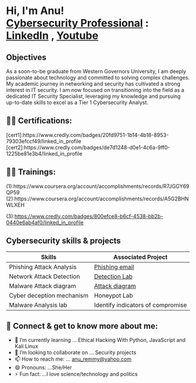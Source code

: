 <h1>Hi, I'm Anu! 
<br/><a href="https://github.com/">Cybersecurity Professional</a> : <a href="https://www.linkedin.com/in/anu-famurewa/">LinkedIn</a> , <a href="https://www.youtube.com/@Cybertalkk/">Youtube</a>

## Objectives
As a soon-to-be graduate from Western Governors University, I am deeply passionate about technology and committed to solving complex challenges. My academic journey in networking and security has cultivated a strong interest in IT security. I am now focused on transitioning into the field as a dedicated IT Security Specialist, leveraging my knowledge and pursuing up-to-date skills to excel as a Tier 1 Cybersecurity Analyst.

<h2>👨‍💻 Certifications:</h2> 
[cert1]:https://www.credly.com/badges/20fd9751-1b14-4b18-8953-79303efccf49/linked_in_profile 
[cert2]:https://www.credly.com/badges/de7d1248-d0e1-4c6a-9ff0-1225be81e3b4/linked_in_profile 

<h2>👨‍💻 Trainings:</h2> 
(1):https://www.coursera.org/account/accomplishments/records/R7JGGY69QP59
(2):https://www.coursera.org/account/accomplishments/records/A5G2BHNWLXEH 

(3):https://www.credly.com/badges/800efce8-b6cf-4538-bb2b-0440e6ab4af0/linked_in_profile


## Cybersecurity skills & projects

| Skills                                         | Associated Project         |
|-----------------------------------------------|----------------------------|
| Phishing Attack Analysis                      |  <a href="https://github.com/Anu-Devop/Phishing-Email/tree/main">Phishing email</a> |
| Network  Attack Detection                     |  <a href="https://google.com">Detection Lab</a>|
| Malware Attack diagram                        |  <a href="https://(https://app.diagrams.net/)">Attack diagram </a>|
| Cyber deception mechanism                     | Honeypot Lab|
| Malware Analysis lab                          |Identify indicators of compromise|


<h2> 🤳 Connect & get to know more about me:</h2>

- 🌱 I’m currently learning ...  Ethical Hacking With Python, JavaScript and Kali Linux
- 👯 I’m looking to collaborate on ... Security projects
- 📫 How to reach me: ... anu_remmy@yahoo.com
- 😄 Pronouns: ...She/Her
- ⚡ Fun fact: ...I love science/technology and politics

